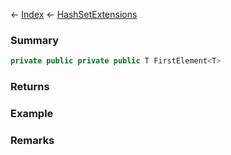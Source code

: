 ← [Index](Api-Index) ← [HashSetExtensions](System.Collections.Generic.HashSetExtensions)

### Summary

```csharp
private public private public T FirstElement<T>
```

### Returns

### Example

### Remarks


